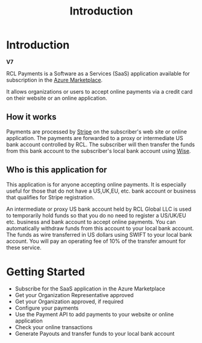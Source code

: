 ﻿---
title: Introduction
description: The RCL Payments application allows organizations or users to accept online payments
has_children: false
nav_order: 1
---

# Introduction
**V7**

RCL Payments is a Software as a Services (SaaS) application available for subscription in the [Azure Marketplace]().

It allows organizations or users to accept online payments via a credit card on their website or an online application.

## How it works 
Payments are processed by [Stripe](https://stripe.com/) on the subscriber's web site or online application. The payments are forwarded to a proxy or intermediate US bank account controlled by RCL. The subscriber will then transfer the funds from this bank account to the subscriber's local bank account using [Wise](https://wise.com/). 

## Who is this application for

This application is for anyone accepting online payments. It is especially useful for those that do not have a US,UK,EU, etc. bank account or business that qualifies for Stripe registration.

An intermediate or proxy US bank account held by RCL Global LLC is used to temporarily hold funds so that you do no need to register a US/UK/EU etc. business and bank account to accept online payments. You can automatically withdraw funds from this account to your local bank account. The funds as wire transferred in US dollars using SWIFT to your local bank account. You will pay an operating fee of 10% of the transfer amount for these service.


# Getting Started

- Subscribe for the SaaS application in the Azure Marketplace
- Get your Organization Representative approved
- Get your Organization approved, if required
- Configure your payments
- Use the Payment API to add payments to your website or online application
- Check your online transactions
- Generate Payouts and transfer funds to your local bank account


